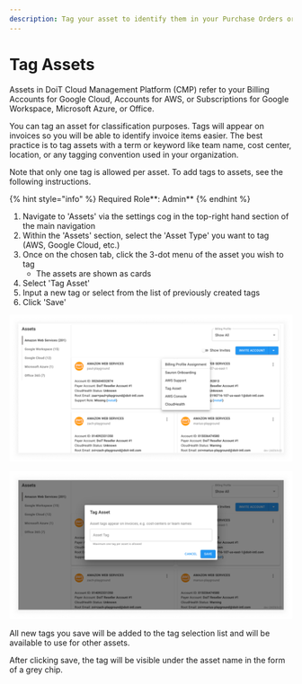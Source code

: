```yaml
---
description: Tag your asset to identify them in your Purchase Orders or Invoices
---
```


# Tag Assets

Assets in DoiT Cloud Management Platform (CMP) refer to your Billing Accounts for Google Cloud, Accounts for AWS, or Subscriptions for Google Workspace, Microsoft Azure, or Office.

You can tag an asset for classification purposes. Tags will appear on invoices so you will be able to identify invoice items easier. The best practice is to tag assets with a term or keyword like team name, cost center, location, or any tagging convention used in your organization.

Note that only one tag is allowed per asset. To add tags to assets, see the following instructions.

{% hint style="info" %}
Required Role\*\*: Admin\*\*
{% endhint %}

1. Navigate to 'Assets' via the settings cog in the top-right hand section of the main navigation
2. Within the 'Assets' section, select the 'Asset Type' you want to tag (AWS, Google Cloud, etc.)
3. Once on the chosen tab, click the 3-dot menu of the asset you wish to tag
   * The assets are shown as cards
4. Select 'Tag Asset'
5. Input a new tag or select from the list of previously created tags
6. Click 'Save'

![A screenshot showing the 3-dot menu options, including 'Tag Asset'](../.gitbook/assets/tag-asset-dots-menu.png)

![A screenshot showing the 'Tag Asset' modal and input](../.gitbook/assets/tag-asset-input.png)

All new tags you save will be added to the tag selection list and will be available to use for other assets.

After clicking save, the tag will be visible under the asset name in the form of a grey chip.
